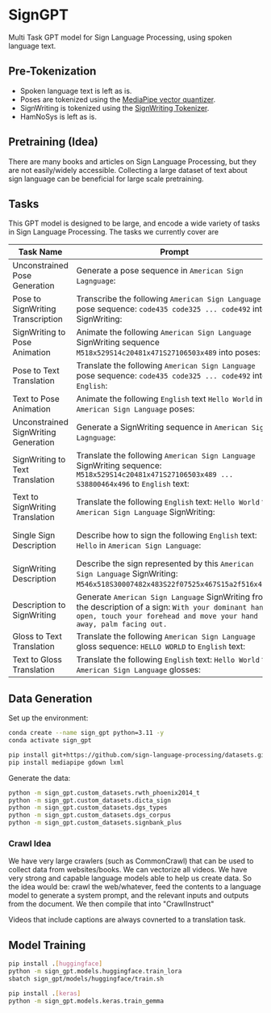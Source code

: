 # SignGPT

Multi Task GPT model for Sign Language Processing, using spoken language text.

## Pre-Tokenization

- Spoken language text is left as is.
- Poses are tokenized using the [MediaPipe vector quantizer](https://github.com/sign-language-processing/sign-vq).
- SignWriting is tokenized using the
  [SignWriting Tokenizer](https://github.com/sign-language-processing/signwriting/blob/main/signwriting/tokenizer/signwriting_tokenizer.py).
- HamNoSys is left as is.

## Pretraining (Idea)

There are many books and articles on Sign Language Processing, but they are not easily/widely accessible.
Collecting a large dataset of text about sign language can be beneficial for large scale pretraining.

## Tasks

This GPT model is designed to be large, and encode a wide variety of tasks in Sign Language Processing.
The tasks we currently cover are

| Task Name                            | Prompt                                                                                                                                                                      | Response                                                                                      | Data                                                                                                                        | 
|--------------------------------------|-----------------------------------------------------------------------------------------------------------------------------------------------------------------------------|-----------------------------------------------------------------------------------------------|-----------------------------------------------------------------------------------------------------------------------------|
| Unconstrained Pose Generation        | Generate a pose sequence in `American Sign Lagnguage`:                                                                                                                      | `code435 code325 ... code492`                                                                 | [sign-language-processing/sign-vq](https://github.com/sign-language-processing/sign-vq)                                     |
| Pose to SignWriting Transcription    | Transcribe the following `American Sign Language` pose sequence: `code435 code325 ... code492` into SignWriting:                                                            | `M518x529S14c20481x471S27106503x489`                                                          | [sign-language-processing/signwriting-transcription](https://github.com/sign-language-processing/signwriting-transcription) |
| SignWriting to Pose Animation        | Animate the following `American Sign Language` SignWriting sequence `M518x529S14c20481x471S27106503x489` into poses:                                                        | `code435 code325 ... code492`                                                                 | [sign-language-processing/signwriting-transcription](https://github.com/sign-language-processing/signwriting-transcription) |
| Pose to Text Translation             | Translate the following `American Sign Language` pose sequence: `code435 code325 ... code492` into `English`:                                                               | `Hello World`                                                                                 | SignTube                                                                                                                    |
| Text to Pose Animation               | Animate the following `English` text `Hello World` into `American Sign Language` poses:                                                                                     | `code435 code325 ... code492`                                                                 | SignTube                                                                                                                    |
| Unconstrained SignWriting Generation | Generate a SignWriting sequence in `American Sign Lagnguage`:                                                                                                               | `M518x529S14c20481x471S27106503x489 ... S38800464x496`                                        | [sign-language-processing/signbank-plus](https://github.com/sign-language-processing/signbank-plus)                         |
| SignWriting to Text Translation      | Translate the following `American Sign Language` SignWriting sequence: `M518x529S14c20481x471S27106503x489 ... S38800464x496` to `English` text:                            | `Hello World`                                                                                 | [sign-language-processing/signbank-plus](https://github.com/sign-language-processing/signbank-plus)                         |
| Text to SignWriting Translation      | Translate the following `English` text: `Hello World` to `American Sign Language` SignWriting:                                                                              | `M518x529S14c20481x471S27106503x489 ... S38800464x496`                                        | [sign-language-processing/signbank-plus](https://github.com/sign-language-processing/signbank-plus)                         |
| Single Sign Description              | Describe how to sign the following `English` text: `Hello` in `American Sign Language`:                                                                                     | `With your dominant hand open, touch your forehead and move your hand away, palm facing out.` | [sign-language-processing/signwriting-description](https://github.com/sign-language-processing/signwriting-description)     |
| SignWriting Description              | Describe the sign represented by this `American Sign Language` SignWriting: `M546x518S30007482x483S22f07525x467S15a2f516x482`.                                              | `With your dominant hand open, touch your forehead and move your hand away, palm facing out.` | [sign-language-processing/signwriting-description](https://github.com/sign-language-processing/signwriting-description)     |
| Description to SignWriting           | Generate `American Sign Language` SignWriting from the description of a sign: `With your dominant hand open, touch your forehead and move your hand away, palm facing out.` | `M546x518S30007482x483S22f07525x467S15a2f516x482`                                             | [sign-language-processing/signwriting-description](https://github.com/sign-language-processing/signwriting-description)     |
| Gloss to Text Translation            | Translate the following `American Sign Language` gloss sequence: `HELLO WORLD` to `English` text:                                                                           | `Hello World`                                                                                 | DGS Corpus, PHOENIX                                                                                                         |
| Text to Gloss Translation            | Translate the following `English` text: `Hello World` to `American Sign Language` glosses:                                                                                  | `HELLO WORLD`                                                                                 | DGS Corpus, PHOENIX                                                                                                         |

## Data Generation

Set up the environment:

```bash
conda create --name sign_gpt python=3.11 -y
conda activate sign_gpt

pip install git+https://github.com/sign-language-processing/datasets.git
pip install mediapipe gdown lxml
```

Generate the data:

```bash
python -m sign_gpt.custom_datasets.rwth_phoenix2014_t
python -m sign_gpt.custom_datasets.dicta_sign
python -m sign_gpt.custom_datasets.dgs_types
python -m sign_gpt.custom_datasets.dgs_corpus
python -m sign_gpt.custom_datasets.signbank_plus
```

### Crawl Idea

We have very large crawlers (such as CommonCrawl) that can be used to collect data from websites/books.
We can vectorize all videos.
We have very strong and capable language models able to help us create data.
So the idea would be: crawl the web/whatever, feed the contents to a language model to generate a system prompt, 
and the relevant inputs and outputs from the document. We then compile that into "CrawlInstruct"

Videos that include captions are always covnerted to a translation task.

## Model Training

```bash
pip install .[huggingface]
python -m sign_gpt.models.huggingface.train_lora
sbatch sign_gpt/models/huggingface/train.sh

pip install .[keras]
python -m sign_gpt.models.keras.train_gemma
```